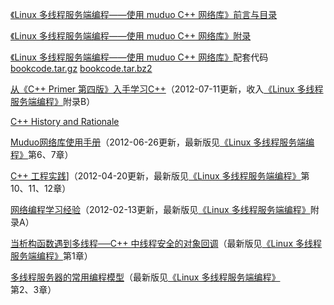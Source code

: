 [《Linux 多线程服务端编程——使用 muduo C++ 网络库》前言与目录](https://github.com/downloads/chenshuo/documents/preamble.pdf)

[《Linux 多线程服务端编程——使用 muduo C++ 网络库》附录](https://github.com/downloads/chenshuo/documents/appendix.pdf)

[《Linux 多线程服务端编程——使用 muduo C++ 网络库》](http://chenshuo.com/book)配套代码 [bookcode.tar.gz](https://github.com/downloads/chenshuo/documents/bookcode.tar.gz) [bookcode.tar.bz2](https://github.com/downloads/chenshuo/documents/bookcode.tar.bz2)

[从《C++ Primer 第四版》入手学习C++](https://github.com/downloads/chenshuo/documents/LearnCpp.pdf)（2012-07-11更新，收入[《Linux 多线程服务端编程》](http://chenshuo.com/book)附录B）

[C++ History and Rationale](https://github.com/downloads/chenshuo/documents/CppHistory.pdf)

[Muduo网络库使用手册](https://github.com/downloads/chenshuo/documents/MuduoManual.pdf)（2012-06-26更新，最新版见[《Linux 多线程服务端编程》](http://chenshuo.com/book)第6、7章）

[C++ 工程实践](https://github.com/downloads/chenshuo/documents/CppPractice.pdf)]（2012-04-20更新，最新版见[《Linux 多线程服务端编程》](http://chenshuo.com/book)第10、11、12章）

[网络编程学习经验](https://github.com/downloads/chenshuo/documents/LearningNetworkProgramming.pdf)（2012-02-13更新，最新版见[《Linux 多线程服务端编程》](http://chenshuo.com/book)附录A）

[当析构函数遇到多线程──C++ 中线程安全的对象回调](https://github.com/downloads/chenshuo/documents/dtor_meets_mt.pdf)（最新版见[《Linux 多线程服务端编程》](http://chenshuo.com/book)第1章）

[多线程服务器的常用编程模型](https://github.com/downloads/chenshuo/documents/multithreaded_server.pdf)（最新版见[《Linux 多线程服务端编程》](http://chenshuo.com/book)第2、3章）

